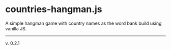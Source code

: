 # countries-hangman.js

A simple hangman game with country names as the word bank build using vanilla JS.

---

v. 0.2.1
